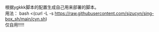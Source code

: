 根据ygkkk脚本的配置生成自己用来部署的脚本。  
用法： bash <(curl -L -s https://raw.githubusercontent.com/sjzucyn/sing-box_sh/main/cyn.sh)   
仅自用!!!!!
